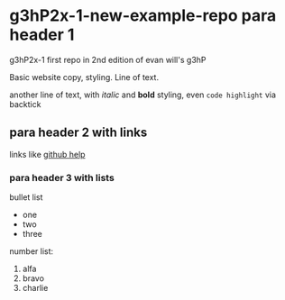 # g3hP2x-1-new-example-repo para header 1

g3hP2x-1 first repo in 2nd edition of evan will's g3hP

Basic website copy, styling.  Line of text.

another line of text, with *italic* and **bold** styling, even `code highlight` via backtick

## para header 2 with links

links like [github help](http://help.github.com)

### para header 3 with lists

bullet list

- one
- two
- three

number list: 

1.  alfa
2.  bravo
3.  charlie


